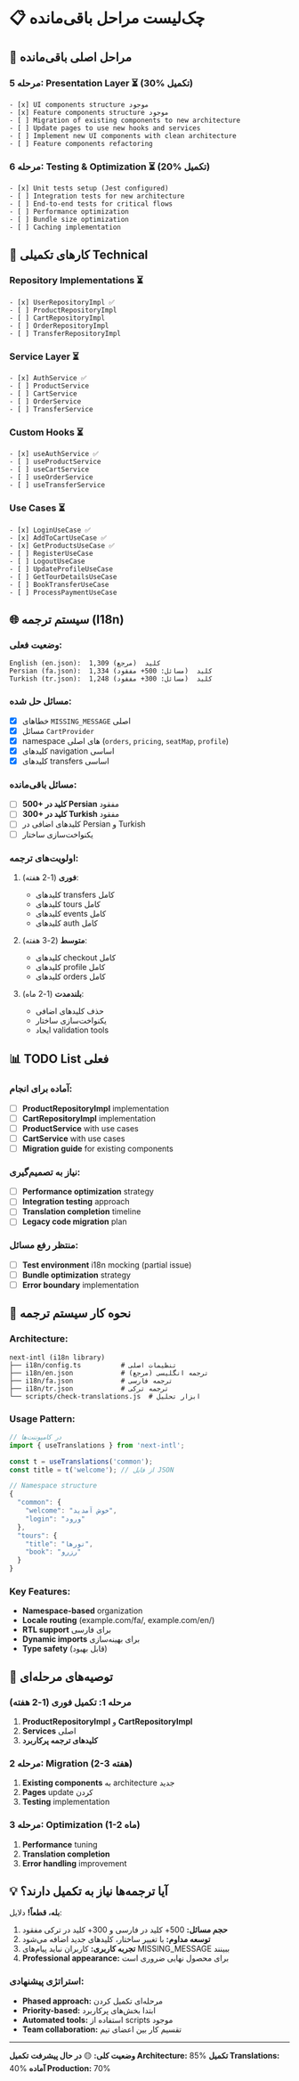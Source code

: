 # 📋 **چک‌لیست مراحل باقی‌مانده**

## 🎯 **مراحل اصلی باقی‌مانده**

### **مرحله 5: Presentation Layer** ⏳ (30% تکمیل)
```
- [x] UI components structure موجود
- [x] Feature components structure موجود
- [ ] Migration of existing components to new architecture
- [ ] Update pages to use new hooks and services
- [ ] Implement new UI components with clean architecture
- [ ] Feature components refactoring
```

### **مرحله 6: Testing & Optimization** ⏳ (20% تکمیل)
```
- [x] Unit tests setup (Jest configured)
- [ ] Integration tests for new architecture
- [ ] End-to-end tests for critical flows
- [ ] Performance optimization
- [ ] Bundle size optimization
- [ ] Caching implementation
```

## 🔧 **کارهای تکمیلی Technical**

### **Repository Implementations** ⏳
```
- [x] UserRepositoryImpl ✅
- [ ] ProductRepositoryImpl 
- [ ] CartRepositoryImpl
- [ ] OrderRepositoryImpl
- [ ] TransferRepositoryImpl
```

### **Service Layer** ⏳
```
- [x] AuthService ✅
- [ ] ProductService
- [ ] CartService
- [ ] OrderService
- [ ] TransferService
```

### **Custom Hooks** ⏳
```
- [x] useAuthService ✅
- [ ] useProductService
- [ ] useCartService
- [ ] useOrderService
- [ ] useTransferService
```

### **Use Cases** ⏳
```
- [x] LoginUseCase ✅
- [x] AddToCartUseCase ✅
- [x] GetProductsUseCase ✅
- [ ] RegisterUseCase
- [ ] LogoutUseCase
- [ ] UpdateProfileUseCase
- [ ] GetTourDetailsUseCase
- [ ] BookTransferUseCase
- [ ] ProcessPaymentUseCase
```

## 🌐 **سیستم ترجمه (I18n)**

### **وضعیت فعلی:**
```
English (en.json):  1,309 کلید  (مرجع)
Persian (fa.json):  1,334 کلید  (مسائل: 500+ مفقود)
Turkish (tr.json):  1,248 کلید  (مسائل: 300+ مفقود)
```

### **مسائل حل شده:**
- [x] خطاهای `MISSING_MESSAGE` اصلی
- [x] مسائل `CartProvider` 
- [x] namespace های اصلی (`orders`, `pricing`, `seatMap`, `profile`)
- [x] کلیدهای navigation اساسی
- [x] کلیدهای transfers اساسی

### **مسائل باقی‌مانده:**
- [ ] **500+ کلید در Persian** مفقود
- [ ] **300+ کلید در Turkish** مفقود
- [ ] کلیدهای اضافی در Persian و Turkish
- [ ] یکنواخت‌سازی ساختار

### **اولویت‌های ترجمه:**
1. **فوری** (1-2 هفته):
   - کلیدهای transfers کامل
   - کلیدهای tours کامل
   - کلیدهای events کامل
   - کلیدهای auth کامل

2. **متوسط** (2-3 هفته):
   - کلیدهای checkout کامل
   - کلیدهای profile کامل
   - کلیدهای orders کامل

3. **بلندمدت** (1-2 ماه):
   - حذف کلیدهای اضافی
   - یکنواخت‌سازی ساختار
   - ایجاد validation tools

## 📊 **TODO List فعلی**

### **آماده برای انجام:**
- [ ] **ProductRepositoryImpl** implementation
- [ ] **CartRepositoryImpl** implementation
- [ ] **ProductService** with use cases
- [ ] **CartService** with use cases
- [ ] **Migration guide** for existing components

### **نیاز به تصمیم‌گیری:**
- [ ] **Performance optimization** strategy
- [ ] **Integration testing** approach
- [ ] **Translation completion** timeline
- [ ] **Legacy code migration** plan

### **منتظر رفع مسائل:**
- [ ] **Test environment** i18n mocking (partial issue)
- [ ] **Bundle optimization** strategy
- [ ] **Error boundary** implementation

## 🎯 **نحوه کار سیستم ترجمه**

### **Architecture:**
```
next-intl (i18n library)
├── i18n/config.ts          # تنظیمات اصلی
├── i18n/en.json            # ترجمه انگلیسی (مرجع)
├── i18n/fa.json            # ترجمه فارسی
├── i18n/tr.json            # ترجمه ترکی
└── scripts/check-translations.js  # ابزار تحلیل
```

### **Usage Pattern:**
```typescript
// در کامپوننت‌ها
import { useTranslations } from 'next-intl';

const t = useTranslations('common');
const title = t('welcome'); // از فایل JSON

// Namespace structure
{
  "common": {
    "welcome": "خوش آمدید",
    "login": "ورود"
  },
  "tours": {
    "title": "تورها",
    "book": "رزرو"
  }
}
```

### **Key Features:**
- **Namespace-based** organization
- **Locale routing** (example.com/fa/, example.com/en/)
- **RTL support** برای فارسی
- **Dynamic imports** برای بهینه‌سازی
- **Type safety** (قابل بهبود)

## 🚀 **توصیه‌های مرحله‌ای**

### **مرحله 1: تکمیل فوری (1-2 هفته)**
1. **ProductRepositoryImpl** و **CartRepositoryImpl**
2. **Services** اصلی
3. **کلیدهای ترجمه پرکاربرد**

### **مرحله 2: Migration (2-3 هفته)**
1. **Existing components** به architecture جدید
2. **Pages** update کردن
3. **Testing** implementation

### **مرحله 3: Optimization (1-2 ماه)**
1. **Performance** tuning
2. **Translation completion**
3. **Error handling** improvement

## 💡 **آیا ترجمه‌ها نیاز به تکمیل دارند؟**

**بله، قطعاً!** دلایل:

1. **حجم مسائل:** 500+ کلید در فارسی و 300+ کلید در ترکی مفقود
2. **توسعه مداوم:** با تغییر ساختار، کلیدهای جدید اضافه می‌شود
3. **تجربه کاربری:** کاربران نباید پیام‌های MISSING_MESSAGE ببینند
4. **Professional appearance:** برای محصول نهایی ضروری است

### **استراتژی پیشنهادی:**
- **Phased approach:** مرحله‌ای تکمیل کردن
- **Priority-based:** ابتدا بخش‌های پرکاربرد
- **Automated tools:** استفاده از scripts موجود
- **Team collaboration:** تقسیم کار بین اعضای تیم

---

**وضعیت کلی:** 🟡 **در حال پیشرفت**
**تکمیل Architecture:** 85%
**تکمیل Translations:** 40%
**آماده Production:** 70% 